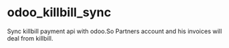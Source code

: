 # odoo_killbill_sync
Sync killbill payment api with odoo.So Partners account and his invoices will deal from killbill.
